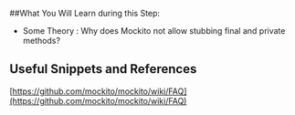##What You Will Learn during this Step:
- Some Theory : Why does Mockito not allow stubbing final and private methods?

## Useful Snippets and References
[https://github.com/mockito/mockito/wiki/FAQ](https://github.com/mockito/mockito/wiki/FAQ)
